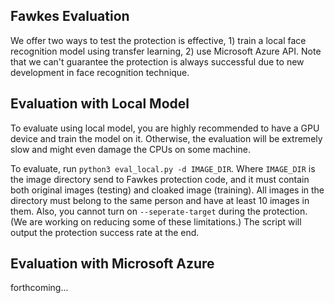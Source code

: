 Fawkes Evaluation
-----------------


We offer two ways to test the protection is effective, 1) train a local face recognition model using transfer learning, 2) use Microsoft Azure API. 
Note that we can't guarantee the protection is always successful due to new development in face recognition technique. 

Evaluation with Local Model
---------------------------
To evaluate using local model, you are highly recommended to have a GPU device and train the model on it. Otherwise, the evaluation will be extremely slow and might even damage the CPUs on some machine. 

To evaluate, run `python3 eval_local.py -d IMAGE_DIR`. Where `IMAGE_DIR` is the image directory send to Fawkes protection code, and it must contain both original images (testing) and cloaked image (training). 
All images in the directory must belong to the same person and have at least 10 images in them. Also, you cannot turn on `--seperate-target` during the protection. (We are working on reducing some of these limitations.)
The script will output the protection success rate at the end. 


Evaluation with Microsoft Azure
---------------------------
forthcoming...

